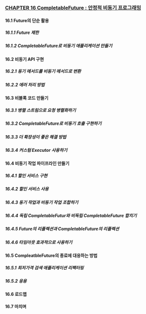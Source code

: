 ### [CHAPTER 16 CompletableFuture : 안정적 비동기 프로그래밍](https://livebook.manning.com/book/modern-java-in-action/chapter-16/)

#### 16.1 Future의 단순 활용
##### 16.1.1 Future 제한
##### 16.1.2 CompletableFuture로 비동기 애플리케이션 만들기

#### 16.2 비동기 API 구현
##### 16.2.1 동기 메서드를 비동기 메서드로 변환
##### 16.2.2 에러 처리 방법

#### 16.3 비블록 코드 만들기
##### 16.3.1 병렬 스트림으로 요청 병렬화하기
##### 16.3.2 CompletableFuture로 비동기 호출 구현하기
##### 16.3.3 더 확장성이 좋은 해결 방법
##### 16.3.4 커스텀 Executor 사용하기

#### 16.4 비동기 작업 파이프라인 만들기
##### 16.4.1 할인 서비스 구현
##### 16.4.2 할인 서비스 사용
##### 16.4.3 동기 작업과 비동기 작업 조합하기
##### 16.4.4 독립 CompletableFutur와 비독립 CompletableFuture 합치기
##### 16.4.5 Future의 리플렉션과 CompletableFuture의 리플렉션
##### 16.4.6 타임아웃 효과적으로 사용하기

#### 16.5 CompleatbleFuture의 종료에 대응하는 방법
##### 16.5.1 최저가격 검색 애플리케이션 리팩터링
##### 16.5.2 응용

#### 16.6 로드맵

#### 16.7 마치며